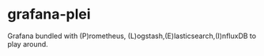 # grafana-plei
Grafana bundled with (P)rometheus, (L)ogstash,(E)lasticsearch,(I)nfluxDB to play around. 
